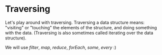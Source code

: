 # Traversing

Let's play around with traversing. Traversing a data structure means: "visiting" or "touching" the elements of the structure, and doing something with the data. (Traversing is also sometimes called iterating over the data structure).

We will use *filter*, *map*, *reduce*, *forEach*, *some*, *every* :)
